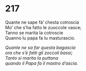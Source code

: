 # 217
  
Quante ne sape fà’ chesta cotroscia  
Mo’ che s’ha fatto le zuoccole vasce;  
Tanno se marita la cotroscie  
Quanno lu papa fa lu masturascio.

*Quante ne sa far questa bagascia  
ora che s’è fatti gli zoccoli bassi;  
Tanto si marita la puttana  
quando il Papa fa il mastro d’ascia.*


